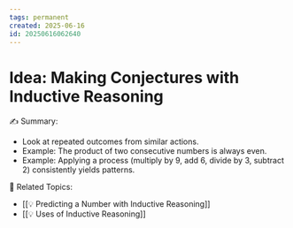 ```yaml
---
tags: permanent
created: 2025-06-16
id: 20250616062640
---
```


# Idea: Making Conjectures with Inductive Reasoning

✍ Summary:
- Look at repeated outcomes from similar actions.
- Example: The product of two consecutive numbers is always even.
- Example: Applying a process (multiply by 9, add 6, divide by 3, subtract 2) consistently yields patterns.

👀 Related Topics:
- [[💡 Predicting a Number with Inductive Reasoning]]
- [[💡 Uses of Inductive Reasoning]]
